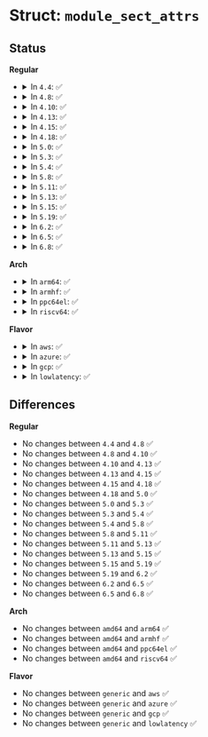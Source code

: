 # Struct: <code>module_sect_attrs</code>

## Status
<b>Regular</b>
<ul>
<li>
<details>
<summary>In <code>4.4</code>: ✅</summary>

```c
struct module_sect_attrs {
    struct attribute_group grp;
    unsigned int nsections;
    struct module_sect_attr attrs[0];
};
```
</details>
</li>
<li>
<details>
<summary>In <code>4.8</code>: ✅</summary>

```c
struct module_sect_attrs {
    struct attribute_group grp;
    unsigned int nsections;
    struct module_sect_attr attrs[0];
};
```
</details>
</li>
<li>
<details>
<summary>In <code>4.10</code>: ✅</summary>

```c
struct module_sect_attrs {
    struct attribute_group grp;
    unsigned int nsections;
    struct module_sect_attr attrs[0];
};
```
</details>
</li>
<li>
<details>
<summary>In <code>4.13</code>: ✅</summary>

```c
struct module_sect_attrs {
    struct attribute_group grp;
    unsigned int nsections;
    struct module_sect_attr attrs[0];
};
```
</details>
</li>
<li>
<details>
<summary>In <code>4.15</code>: ✅</summary>

```c
struct module_sect_attrs {
    struct attribute_group grp;
    unsigned int nsections;
    struct module_sect_attr attrs[0];
};
```
</details>
</li>
<li>
<details>
<summary>In <code>4.18</code>: ✅</summary>

```c
struct module_sect_attrs {
    struct attribute_group grp;
    unsigned int nsections;
    struct module_sect_attr attrs[0];
};
```
</details>
</li>
<li>
<details>
<summary>In <code>5.0</code>: ✅</summary>

```c
struct module_sect_attrs {
    struct attribute_group grp;
    unsigned int nsections;
    struct module_sect_attr attrs[0];
};
```
</details>
</li>
<li>
<details>
<summary>In <code>5.3</code>: ✅</summary>

```c
struct module_sect_attrs {
    struct attribute_group grp;
    unsigned int nsections;
    struct module_sect_attr attrs[0];
};
```
</details>
</li>
<li>
<details>
<summary>In <code>5.4</code>: ✅</summary>

```c
struct module_sect_attrs {
    struct attribute_group grp;
    unsigned int nsections;
    struct module_sect_attr attrs[0];
};
```
</details>
</li>
<li>
<details>
<summary>In <code>5.8</code>: ✅</summary>

```c
struct module_sect_attrs {
    struct attribute_group grp;
    unsigned int nsections;
    struct module_sect_attr attrs[0];
};
```
</details>
</li>
<li>
<details>
<summary>In <code>5.11</code>: ✅</summary>

```c
struct module_sect_attrs {
    struct attribute_group grp;
    unsigned int nsections;
    struct module_sect_attr attrs[0];
};
```
</details>
</li>
<li>
<details>
<summary>In <code>5.13</code>: ✅</summary>

```c
struct module_sect_attrs {
    struct attribute_group grp;
    unsigned int nsections;
    struct module_sect_attr attrs[0];
};
```
</details>
</li>
<li>
<details>
<summary>In <code>5.15</code>: ✅</summary>

```c
struct module_sect_attrs {
    struct attribute_group grp;
    unsigned int nsections;
    struct module_sect_attr attrs[0];
};
```
</details>
</li>
<li>
<details>
<summary>In <code>5.19</code>: ✅</summary>

```c
struct module_sect_attrs {
    struct attribute_group grp;
    unsigned int nsections;
    struct module_sect_attr attrs[0];
};
```
</details>
</li>
<li>
<details>
<summary>In <code>6.2</code>: ✅</summary>

```c
struct module_sect_attrs {
    struct attribute_group grp;
    unsigned int nsections;
    struct module_sect_attr attrs[0];
};
```
</details>
</li>
<li>
<details>
<summary>In <code>6.5</code>: ✅</summary>

```c
struct module_sect_attrs {
    struct attribute_group grp;
    unsigned int nsections;
    struct module_sect_attr attrs[0];
};
```
</details>
</li>
<li>
<details>
<summary>In <code>6.8</code>: ✅</summary>

```c
struct module_sect_attrs {
    struct attribute_group grp;
    unsigned int nsections;
    struct module_sect_attr attrs[0];
};
```
</details>
</li>
</ul>
<b>Arch</b>
<ul>
<li>
<details>
<summary>In <code>arm64</code>: ✅</summary>

```c
struct module_sect_attrs {
    struct attribute_group grp;
    unsigned int nsections;
    struct module_sect_attr attrs[0];
};
```
</details>
</li>
<li>
<details>
<summary>In <code>armhf</code>: ✅</summary>

```c
struct module_sect_attrs {
    struct attribute_group grp;
    unsigned int nsections;
    struct module_sect_attr attrs[0];
};
```
</details>
</li>
<li>
<details>
<summary>In <code>ppc64el</code>: ✅</summary>

```c
struct module_sect_attrs {
    struct attribute_group grp;
    unsigned int nsections;
    struct module_sect_attr attrs[0];
};
```
</details>
</li>
<li>
<details>
<summary>In <code>riscv64</code>: ✅</summary>

```c
struct module_sect_attrs {
    struct attribute_group grp;
    unsigned int nsections;
    struct module_sect_attr attrs[0];
};
```
</details>
</li>
</ul>
<b>Flavor</b>
<ul>
<li>
<details>
<summary>In <code>aws</code>: ✅</summary>

```c
struct module_sect_attrs {
    struct attribute_group grp;
    unsigned int nsections;
    struct module_sect_attr attrs[0];
};
```
</details>
</li>
<li>
<details>
<summary>In <code>azure</code>: ✅</summary>

```c
struct module_sect_attrs {
    struct attribute_group grp;
    unsigned int nsections;
    struct module_sect_attr attrs[0];
};
```
</details>
</li>
<li>
<details>
<summary>In <code>gcp</code>: ✅</summary>

```c
struct module_sect_attrs {
    struct attribute_group grp;
    unsigned int nsections;
    struct module_sect_attr attrs[0];
};
```
</details>
</li>
<li>
<details>
<summary>In <code>lowlatency</code>: ✅</summary>

```c
struct module_sect_attrs {
    struct attribute_group grp;
    unsigned int nsections;
    struct module_sect_attr attrs[0];
};
```
</details>
</li>
</ul>

## Differences
<b>Regular</b>
<ul>
<li>
No changes between <code>4.4</code> and <code>4.8</code> ✅
</li>
<li>
No changes between <code>4.8</code> and <code>4.10</code> ✅
</li>
<li>
No changes between <code>4.10</code> and <code>4.13</code> ✅
</li>
<li>
No changes between <code>4.13</code> and <code>4.15</code> ✅
</li>
<li>
No changes between <code>4.15</code> and <code>4.18</code> ✅
</li>
<li>
No changes between <code>4.18</code> and <code>5.0</code> ✅
</li>
<li>
No changes between <code>5.0</code> and <code>5.3</code> ✅
</li>
<li>
No changes between <code>5.3</code> and <code>5.4</code> ✅
</li>
<li>
No changes between <code>5.4</code> and <code>5.8</code> ✅
</li>
<li>
No changes between <code>5.8</code> and <code>5.11</code> ✅
</li>
<li>
No changes between <code>5.11</code> and <code>5.13</code> ✅
</li>
<li>
No changes between <code>5.13</code> and <code>5.15</code> ✅
</li>
<li>
No changes between <code>5.15</code> and <code>5.19</code> ✅
</li>
<li>
No changes between <code>5.19</code> and <code>6.2</code> ✅
</li>
<li>
No changes between <code>6.2</code> and <code>6.5</code> ✅
</li>
<li>
No changes between <code>6.5</code> and <code>6.8</code> ✅
</li>
</ul>
<b>Arch</b>
<ul>
<li>
No changes between <code>amd64</code> and <code>arm64</code> ✅
</li>
<li>
No changes between <code>amd64</code> and <code>armhf</code> ✅
</li>
<li>
No changes between <code>amd64</code> and <code>ppc64el</code> ✅
</li>
<li>
No changes between <code>amd64</code> and <code>riscv64</code> ✅
</li>
</ul>
<b>Flavor</b>
<ul>
<li>
No changes between <code>generic</code> and <code>aws</code> ✅
</li>
<li>
No changes between <code>generic</code> and <code>azure</code> ✅
</li>
<li>
No changes between <code>generic</code> and <code>gcp</code> ✅
</li>
<li>
No changes between <code>generic</code> and <code>lowlatency</code> ✅
</li>
</ul>
